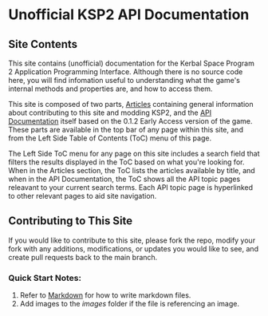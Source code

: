 # Unofficial **KSP2 API Documentation**
## Site Contents
This site contains (unofficial) documentation for the Kerbal Space Program 2 Application Programming Interface. Although there is no source code here, you will find infomation useful to understanding what the game's internal methods and properties are, and how to access them.

This site is composed of two parts, [Articles](articles/intro.md) containing general information about contributing to this site and modding KSP2, and the [API Documentation](api/index.md) itself based on the 0.1.2 Early Access version of the game. These parts are available in the top bar of any page within this site, and from the Left Side Table of Contents (ToC) menu of this page.

The Left Side ToC menu for any page on this site includes a search field that filters the results displayed in the ToC based on what you're looking for. When in the Articles section, the ToC lists the articles available by title, and when in the API Documentation, the ToC shows all the API topic pages releavant to your current search terms. Each API topic page is hyperlinked to other relevant pages to aid site navigation.

## Contributing to This Site
If you would like to contribute to this site, please fork the repo, modify your fork with any additions, modifications, or updates you would like to see, and create pull requests back to the main branch.

### Quick Start Notes:
1. Refer to [Markdown](http://daringfireball.net/projects/markdown/) for how to write markdown files.
1. Add images to the *images* folder if the file is referencing an image.